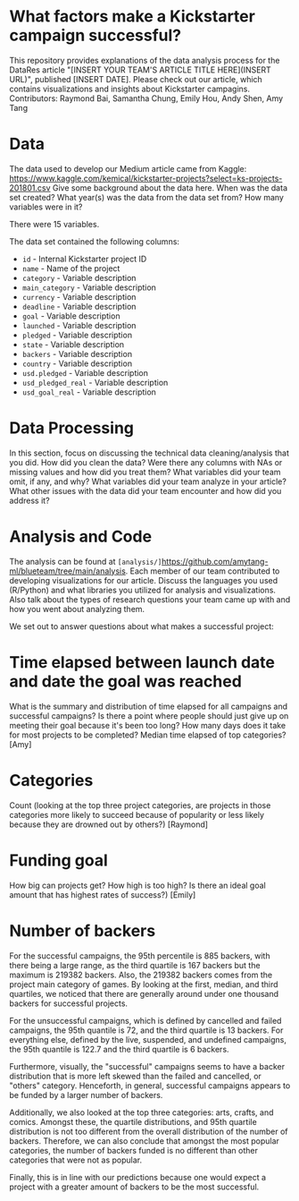 # What factors make a Kickstarter campaign successful?

This repository provides explanations of the data analysis process for the DataRes article "[INSERT YOUR TEAM'S ARTICLE TITLE HERE](INSERT URL)", published [INSERT DATE]. Please check out our article, which contains visualizations and insights about Kickstarter campagins.
Contributors: Raymond Bai, Samantha Chung, Emily Hou, Andy Shen, Amy Tang

# Data
The data used to develop our Medium article came from Kaggle: https://www.kaggle.com/kemical/kickstarter-projects?select=ks-projects-201801.csv
Give some background about the data here. When was the data set created? What year(s) was the data from the data set from? How many variables were in it?

There were 15 variables. 

The data set contained the following columns:
* `id` - Internal Kickstarter project ID
* `name` - Name of the project
* `category` - Variable description
* `main_category` - Variable description
* `currency` - Variable description
* `deadline` - Variable description
* `goal` - Variable description
* `launched` - Variable description
* `pledged` - Variable description
* `state` - Variable description
* `backers` - Variable description
* `country` - Variable description
* `usd.pledged` - Variable description
* `usd_pledged_real` - Variable description
* `usd_goal_real` - Variable description


# Data Processing
In this section, focus on discussing the technical data cleaning/analysis that you did. How did you clean the data? Were there any columns with NAs or missing values and how did you treat them? What variables did your team omit, if any, and why? What variables did your team analyze in your article? What other issues with the data did your team encounter and how did you address it?




# Analysis and Code
The analysis can be found at `[analysis/]`https://github.com/amytang-ml/blueteam/tree/main/analysis. 
Each member of our team contributed to developing visualizations for our article. Discuss the languages you used (R/Python) and what libraries you utilized for analysis and visualizations. Also talk about the types of research questions your team came up with and how you went about analyzing them.

We set out to answer questions about what makes a successful project:

# Time elapsed between launch date and date the goal was reached
What is the summary and distribution of time elapsed for all campaigns and successful campaigns? Is there a point where people should just give up on meeting their goal because it's been too long? How many days does it take for most projects to be completed? Median time elapsed of top categories? [Amy]

# Categories 
Count (looking at the top three project categories, are projects in those categories more likely to succeed because of popularity or less likely because they are drowned out by others?) [Raymond]

# Funding goal
How big can projects get? How high is too high? Is there an ideal goal amount that has highest rates of success?) [Emily]

# Number of backers
For the successful campaigns, the 95th percentile is 885 backers, with there being a large range, as the third quartile is 167 backers but the maximum is 219382 backers. Also, the 219382 backers comes from the project main category of games.  By looking at the first, median, and third quartiles, we noticed that there are generally around under one thousand backers for successful projects.

For the unsuccessful campaigns, which is defined by cancelled and failed campaigns, the 95th quantile is 72, and the third quartile is 13 backers.
For everything else, defined by the live, suspended, and undefined campaigns, the 95th quantile is 122.7 and the third quartile is 6 backers.

Furthermore, visually, the "successful" campaigns seems to have a backer distribution that is more left skewed than the failed and cancelled, or "others" category. Henceforth, in general, successful campaigns appears to be funded by a larger number of backers.

Additionally, we also looked at the top three categories: arts, crafts, and comics. Amongst these, the quartile distributions, and 95th quartile distribution is not too different from the overall distribution of the number of backers. Therefore, we can also conclude that amongst the most popular categories, the number of backers funded is no different than other categories that were not as popular.

Finally, this is in line with our predictions because one would expect a project with a greater amount of backers to be the most successful.

